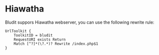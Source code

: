 # Hiawatha
<!-- Position: 2 -->
<!-- Date: 2017-08-22 22:00:00 -->

Bludit suppors Hiawatha webserver, you can use the following rewrite rule:

```
UrlToolkit {
    ToolkitID = bludit
    RequestURI exists Return
    Match [^?]*(\?.*)? Rewrite /index.php$1
}
```
